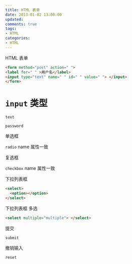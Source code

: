 ```yaml
---
title: HTML 表单
date: 2013-01-02 13:00:00
updated:
comments: true
tags:
- HTML
categories:
- HTML
---
```


HTML 表单

<!--moree-->

```html
<form method="post" action=" ">
<label for=" " >用户名</label>
<input type="text" name=" " id=" " value=" "> </input>
</form>
```

# `input` 类型

`text`

`password`

单选框

`radio` name 属性一致

复选框

`checkbox` name 属性一致

下拉列表框

```html
<select>
  <option></option>
</select>
```

下拉列表框 多选

```html
<select multiple="multiple"> </select>
```

提交

`submit`

撤销输入

`reset`
